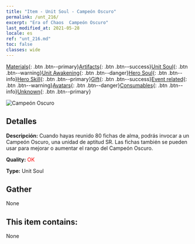 ```yaml
---
title: "Item - Unit Soul - Campeón Oscuro"
permalink: /unt_216/
excerpt: "Era of Chaos  Campeón Oscuro"
last_modified_at: 2021-05-28
locale: es
ref: "unt_216.md"
toc: false
classes: wide
---
```

 [Materials](/ItemsES/){: .btn .btn--primary}[Artifacts](/ItemsES/Artifacts/){: .btn .btn--success}[Unit Soul](/ItemsES/UnitSoul/){: .btn .btn--warning}[Unit Awakening](/ItemsES/UnitAwakening/){: .btn .btn--danger}[Hero Soul](/ItemsES/HeroSoul/){: .btn .btn--info}[Hero Skill](/ItemsES/HeroSkill/){: .btn .btn--primary}[Gift](/ItemsES/Gift/){: .btn .btn--success}[Event related](/ItemsES/Events/){: .btn .btn--warning}[Avatars](/ItemsES/Avatars/){: .btn .btn--danger}[Consumables](/ItemsES/Consumables/){: .btn .btn--info}[Unknown](/ItemsES/Unknown/){: .btn .btn--primary}

 ![Campeón Oscuro](/images/u/ti_sishen.jpg)

## Detalles
 **Descripción:** Cuando hayas reunido 80 fichas de alma, podrás invocar a un Campeón Oscuro, una unidad de aptitud SR. Las fichas también se pueden usar para mejorar o aumentar el rango del Campeón Oscuro.

 **Quality:** <span style="color: #FF0000">OK</span>

 **Type:** Unit Soul

## Gather

  None

## This item contains:

  None

